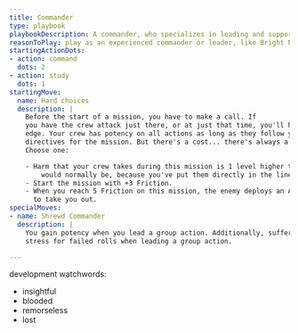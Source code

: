 ```yaml
---
title: Commander
type: playbook
playbookDescription: A commander, who specializes in leading and supporting their team.
reasonToPlay: play as an experienced commander or leader, like Bright Noa, or Shiro Amada from _08 MS Team_.
startingActionDots:
- action: command
  dots: 2
- action: study
  dots: 1
startingMove:
  name: Hard choices
  description: |
    Before the start of a mission, you have to make a call. If
    you have the crew attack just there, or at just that time, you'll have an
    edge. Your crew has potency on all actions as long as they follow your
    directives for the mission. But there's a cost... there's always a cost.
    Choose one:

    - Harm that your crew takes during this mission is 1 level higher than it
        would normally be, because you've put them directly in the line of fire.
    - Start the mission with +3 Friction.
    - When you reach 5 Friction on this mission, the enemy deploys an Ace unit
      to take you out.
specialMoves:
- name: Shrewd Commander
  description: |
    You gain potency when you lead a group action. Additionally, suffer 1 less
    stress for failed rolls when leading a group action.

---
```


development watchwords:

- insightful
- blooded
- remorseless
- lost

